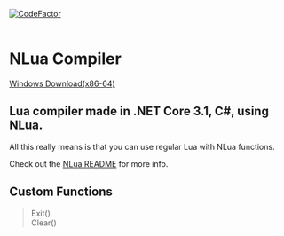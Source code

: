 [![CodeFactor](https://www.codefactor.io/repository/github/zaroxqs/nlua-compiler/badge/main)](https://www.codefactor.io/repository/github/zaroxqs/nlua-compiler/overview/main) <br>
<br>
# NLua Compiler
[Windows Download(x86-64)](https://github.com/Zaroxqs/NLua-Compiler/files/8949977/NLua.Compiler.zip) <br>

## Lua compiler made in .NET Core 3.1, C#, using NLua.

All this really means is that you can use regular Lua with NLua functions. <br>

Check out the [NLua README](https://github.com/NLua/NLua/blob/main/README.md) for more info. <br>

## Custom Functions

> Exit() <br>
> Clear()
